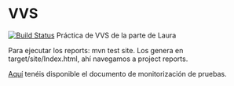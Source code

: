 # VVS
[![Build Status](https://travis-ci.org/andreu-barro/VVS.svg?branch=master)](https://travis-ci.org/andreu-barro/VVS)
Práctica de VVS de la parte de Laura

Para ejecutar los reports: mvn test site. Los genera en target/site/Index.html, ahí navegamos a project reports.

[Aquí](doc/Monitorizacion.pdf) tenéis disponible el documento de monitorización de pruebas.
